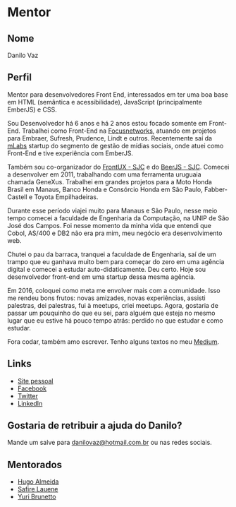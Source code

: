 # Mentor

## Nome

Danilo Vaz

## Perfil

Mentor para desenvolvedores Front End, interessados em ter uma boa base em HTML (semântica e acessibilidade), JavaScript (principalmente EmberJS) e CSS.

Sou Desenvolvedor há 6 anos e há 2 anos estou focado somente em Front-End. Trabalhei como Front-End na [Focusnetworks](http://www.focusnetworks.com.br), atuando em projetos para Embraer, Sufresh, Prudence, Lindt e outros. Recentemente saí da [mLabs](http://www.mlabs.com.br) startup do segmento de gestão de mídias sociais, onde atuei como Front-End e tive experiência com EmberJS.

Também sou co-organizador do [FrontUX - SJC](https://www.meetup.com/FrontUX-SJC/) e do [BeerJS - SJC](http://www.meetup.com/Beer-JS-SJC/). Comecei a desenvolver em 2011, trabalhando com uma ferramenta uruguaia chamada GeneXus. Trabalhei em grandes projetos para a Moto Honda Brasil em Manaus, Banco Honda e Consórcio Honda em São Paulo, Fabber-Castell e Toyota Empilhadeiras.

Durante esse período viajei muito para Manaus e São Paulo, nesse meio tempo comecei a faculdade de Engenharia da Computação, na UNIP de São José dos Campos. Foi nesse momento da minha vida que entendi que Cobol, AS/400 e DB2 não era pra mim, meu negócio era desenvolvimento web.

Chutei o pau da barraca, tranquei a faculdade de Engenharia, saí de um trampo que eu ganhava muito bem para começar do zero em uma agência digital e comecei a estudar auto-didaticamente. Deu certo. Hoje sou desenvolvedor front-end em uma startup dessa mesma agência.

Em 2016, coloquei como meta me envolver mais com a comunidade. Isso me rendeu bons frutos: novas amizades, novas experiências, assisti palestras, dei palestras, fui à meetups, criei meetups. Agora, gostaria de passar um pouquinho do que eu sei, para alguém que esteja no mesmo lugar que eu estive há pouco tempo atrás: perdido no que estudar e como estudar.

Fora codar, também amo escrever. Tenho alguns textos no meu [Medium](https://medium.com/@danilovaz).

## Links

* [Site pessoal](http://danilovaz.github.io)
* [Facebook](https://www.facebook.com/vazdanilo)
* [Twitter](https://twitter.com/_danilovaz)
* [LinkedIn](https://br.linkedin.com/in/danilovaz)

## Gostaria de retribuir a ajuda do Danilo?

Mande um salve para danilovaz@hotmail.com.br ou nas redes sociais.

## Mentorados

* [Hugo Almeida](/profiles/pupils/profiles/hugo_almeida.md)
* [Safire Lauene](/profiles/pupils/profiles/SafireLauene.md)
* [Yuri Brunetto](/profiles/pupils/profiles/YuriBrunetto.md)


